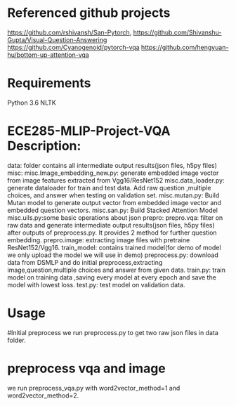 # Referenced github projects #
https://github.com/rshivansh/San-Pytorch, 
https://github.com/Shivanshu-Gupta/Visual-Question-Answering
https://github.com/Cyanogenoid/pytorch-vqa
https://github.com/hengyuan-hu/bottom-up-attention-vqa


# Requirements #
Python 3.6
NLTK

# ECE285-MLIP-Project-VQA Description:
data: folder contains all intermediate output results(json files, h5py files)
misc: misc.Image_embedding_new.py: generate embedded image vector from image features extracted from Vgg16/ResNet152
      misc.data_loader.py: generate dataloader for train and test data. Add raw question ,multiple choices, and answer when testing on validation set.
      misc.mutan.py: Build Mutan model to generate output vector from embedded image vector and embedded question vectors.
      misc.san.py: Build Stacked Attention Model 
      misc.uils.py:some basic operations about json
prepro: prepro.vqa: filter on raw data and generate intermediate output results(json files, h5py files) after outputs of preprocess.py. It provides 2 method for further question embedding.
        prepro.image: extracting image files with pretraine ResNet152/Vgg16.
train_model: contains trained model(for demo of model we only upload the model we will use in demo)
preprocess.py: download data from DSMLP and do initial preprocess,extracting image,question,multiple choices and answer from given data.
train.py: train model on training data ,saving every model at every epoch and save the model with lowest loss.
test.py: test model on validation data.
        
# Usage 
#Initial preprocess
we run preprocess.py to get two raw json files in data folder.

# preprocess vqa and image
we run preprocess_vqa.py with word2vector_method=1 and word2vector_method=2.



